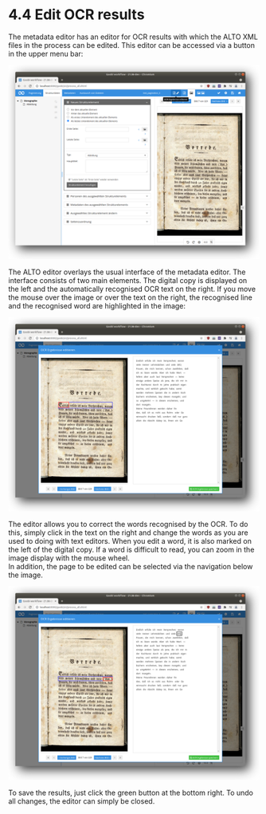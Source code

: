 # 4.4 Edit OCR results

The metadata editor has an editor for OCR results with which the ALTO XML files in the process can be edited. This editor can be accessed via a button in the upper menu bar:

![The ALTO editor can be accessed via a button in the upper menu bar](../../../.gitbook/assets/alto_editor_button.png)

The ALTO editor overlays the usual interface of the metadata editor. The interface consists of two main elements. The digital copy is displayed on the left and the automatically recognised OCR text on the right. If you move the mouse over the image or over the text on the right, the recognised line and the recognised word are highlighted in the image:

![Recognized lines and words are highlighted when the mouse is moved](../../../.gitbook/assets/alto_editor_highlight.png)

The editor allows you to correct the words recognised by the OCR. To do this, simply click in the text on the right and change the words as you are used to doing with text editors. When you edit a word, it is also marked on the left of the digital copy. If a word is difficult to read, you can zoom in the image display with the mouse wheel.  
In addition, the page to be edited can be selected via the navigation below the image.

![Editing works like in a normal text editor](../../../.gitbook/assets/alto_editor_edit.png)

To save the results, just click the green button at the bottom right. To undo all changes, the editor can simply be closed. 
